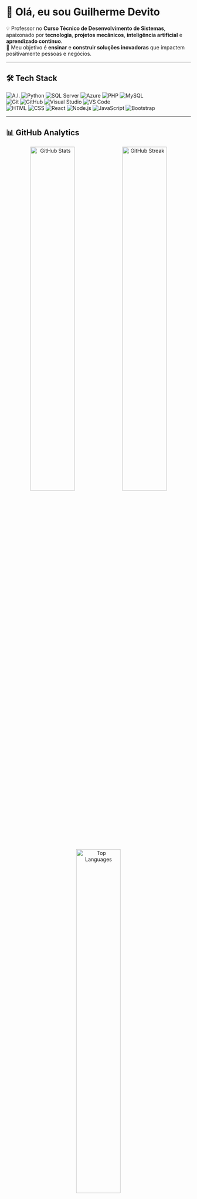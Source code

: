 # 👋 Olá, eu sou Guilherme Devito

💡 Professor no **Curso Técnico de Desenvolvimento de Sistemas**, apaixonado por **tecnologia**, **projetos mecânicos**, **inteligência artificial** e **aprendizado contínuo**.  
🎯 Meu objetivo é **ensinar** e **construir soluções inovadoras** que impactem positivamente pessoas e negócios.  

---

## 🛠 Tech Stack

<div>
  <img src="https://img.shields.io/badge/-A.I.-292D3E?style=flat&logo=microsoft" alt="A.I." />
  <img src="https://img.shields.io/badge/python-292D3E?style=flat&logo=python&logoColor=yellow" alt="Python" />
  <img src="https://img.shields.io/badge/-SQLServer-292D3E?style=flat&logo=microsoft-sql-server" alt="SQL Server" />
  <img src="https://img.shields.io/badge/-Azure-292D3E?style=flat&logo=microsoft-azure&logoColor=blue" alt="Azure" />
  <img src="https://img.shields.io/badge/-PHP-292D3E?style=flat&logo=php" alt="PHP" />
  <img src="https://img.shields.io/badge/-MySQL-292D3E?style=flat&logo=MySQL" alt="MySQL" />
  <br/>
  <img src="https://img.shields.io/badge/-Git-292D3E?style=flat&logo=git" alt="Git" />
  <img src="https://img.shields.io/badge/-GitHub-292D3E?style=flat&logo=github" alt="GitHub" />
  <img src="https://img.shields.io/badge/-Visual%20Studio-292D3E?style=flat&logo=visual-studio&logoColor=884DC4" alt="Visual Studio" />
  <img src="https://img.shields.io/badge/-Visual%20Studio%20Code-292D3E?style=flat&logo=visual-studio-code&logoColor=007ACC" alt="VS Code" />
  <br/>
  <img src="https://img.shields.io/badge/-HTML-292D3E?style=flat&logo=HTML5" alt="HTML" />
  <img src="https://img.shields.io/badge/-CSS-292D3E?style=flat&logo=CSS3&logoColor=1572B6" alt="CSS" />
  <img src="https://img.shields.io/badge/-React-292D3E?style=flat&logo=react" alt="React" />
  <img src="https://img.shields.io/badge/-Node.js-292D3E?style=flat&logo=node.js" alt="Node.js" />
  <img src="https://img.shields.io/badge/-JavaScript-292D3E?style=flat&logo=javascript" alt="JavaScript" />
  <img src="https://img.shields.io/badge/-Bootstrap-292D3E?style=flat&logo=bootstrap&logoColor=563D7C" alt="Bootstrap" />
</div>

---

## 📊 GitHub Analytics

<div align="center">

<!-- Estatísticas gerais -->
<img width="49%" src="https://github-readme-stats.vercel.app/api?username=Devito552&show_icons=true&count_private=true&hide_border=true&theme=holi" alt="GitHub Stats" />

<!-- Streak (dias consecutivos) -->
<img width="49%" height="49%" src="https://streak-stats.demolab.com?user=Devito552&theme=holi-theme&hide_border=true" alt="GitHub Streak" />

<!-- Linguagens mais usadas -->
<img width="49%" src="https://github-readme-stats.vercel.app/api/top-langs/?username=Devito552&layout=compact&hide_border=true&theme=holi" alt="Top Languages" />

<!-- Gráfico de atividade -->
<img width="98%" src="https://github-readme-activity-graph.vercel.app/graph?username=Devito552&theme=react-dark&hide_border=true&area=true" alt="Activity Graph" />

</div>


---

## 🌎 Onde me encontrar

📫 **Email:** [guilherme_devito@hotmail.com](mailto:guilherme.devito@exemplo.com)  
💼 **LinkedIn:** [linkedin.com/in/guilherme-devito](https://www.linkedin.com/in/guilherme-devito/)  
